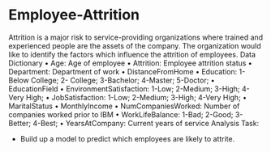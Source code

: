# Employee-Attrition
Attrition is a major risk to service-providing organizations where trained and experienced people are the assets of the company. The organization would like to identify the factors which influence the attrition of employees.
Data Dictionary
•	Age: Age of employee
•	Attrition: Employee attrition status
•	Department: Department of work
•	DistanceFromHome
•	Education: 1-Below College; 2- College; 3-Bachelor; 4-Master; 5-Doctor;
•	EducationField
•	EnvironmentSatisfaction: 1-Low; 2-Medium; 3-High; 4-Very High;
•	JobSatisfaction: 1-Low; 2-Medium; 3-High; 4-Very High;
•	MaritalStatus
•	MonthlyIncome
•	NumCompaniesWorked: Number of companies worked prior to IBM
•	WorkLifeBalance: 1-Bad; 2-Good; 3-Better; 4-Best;
•	YearsAtCompany: Current years of service
Analysis Task:

- Build up a model to predict which employees are likely to attrite.

